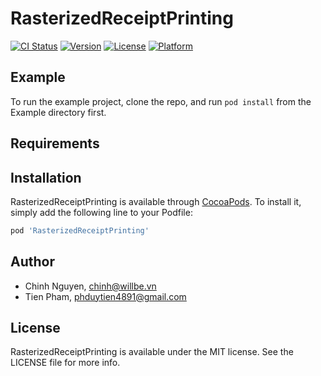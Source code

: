 # RasterizedReceiptPrinting

[![CI Status](https://img.shields.io/travis/chinhnguyen/RasterizedReceiptPrinting.svg?style=flat)](https://travis-ci.org/chinhnguyen/RasterizedReceiptPrinting)
[![Version](https://img.shields.io/cocoapods/v/RasterizedReceiptPrinting.svg?style=flat)](https://cocoapods.org/pods/RasterizedReceiptPrinting)
[![License](https://img.shields.io/cocoapods/l/RasterizedReceiptPrinting.svg?style=flat)](https://cocoapods.org/pods/RasterizedReceiptPrinting)
[![Platform](https://img.shields.io/cocoapods/p/RasterizedReceiptPrinting.svg?style=flat)](https://cocoapods.org/pods/RasterizedReceiptPrinting)

## Example

To run the example project, clone the repo, and run `pod install` from the Example directory first.

## Requirements

## Installation

RasterizedReceiptPrinting is available through [CocoaPods](https://cocoapods.org). To install
it, simply add the following line to your Podfile:

```ruby
pod 'RasterizedReceiptPrinting'
```

## Author

* Chinh Nguyen, chinh@willbe.vn
* Tien Pham, phduytien4891@gmail.com

## License

RasterizedReceiptPrinting is available under the MIT license. See the LICENSE file for more info.
